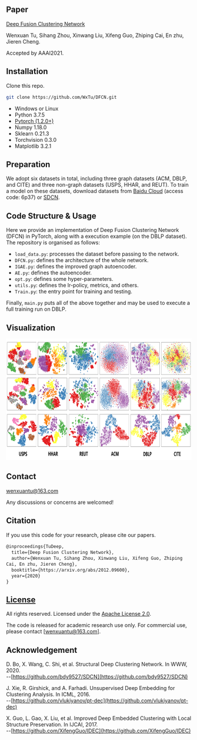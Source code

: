 ## Paper

[Deep Fusion Clustering Network](https://arxiv.org/pdf/2012.09600.pdf)

Wenxuan Tu, Sihang Zhou, Xinwang Liu, Xifeng Guo, Zhiping Cai, En zhu, Jieren Cheng.<br>

Accepted by AAAI2021.<br>




## Installation

Clone this repo.
```bash
git clone https://github.com/WxTu/DFCN.git
```

* Windows or Linux
* Python 3.7.5
* [Pytorch (1.2.0+)](https://pytorch.org/)
* Numpy 1.18.0
* Sklearn 0.21.3
* Torchvision 0.3.0
* Matplotlib 3.2.1


## Preparation

We adopt six datasets in total, including three graph datasets (ACM, DBLP, and CITE) and three non-graph datasets (USPS, HHAR, and REUT). To train a model on these datasets, download datasets from [Baidu Cloud](https://pan.baidu.com/s/1qmKGpQbzdq-DBYmgmqC_0A) (access code: 6p37) or [SDCN](https://github.com/bdy9527/SDCN).

## Code Structure & Usage

Here we provide an implementation of Deep Fusion Clustering Network (DFCN) in PyTorch, along with a execution example (on the DBLP dataset). The repository is organised as follows:

- `load_data.py`: processes the dataset before passing to the network.
- `DFCN.py`: defines the architecture of the whole network.
- `IGAE.py`: defines the improved graph autoencoder.
- `AE.py`: defines the autoencoder.
- `opt.py`: defines some hyper-parameters.
- `utils.py`: defines the lr-policy, metrics, and others.
- `Train.py`: the entry point for training and testing.

Finally, `main.py` puts all of the above together and may be used to execute a full training run on DBLP.

<span id="jump2"></span>

## Visualization
<div align=center><img width="800" height="330" src="./figure/2.jpg"/></div>

## Contact
[wenxuantu@163.com](wenxuantu@163.com)

Any discussions or concerns are welcomed!

## Citation
If you use this code for your research, please cite our papers.
```
@inproceedings{TuDeep,
  title={Deep Fusion Clustering Network},
  author={Wenxuan Tu, Sihang Zhou, Xinwang Liu, Xifeng Guo, Zhiping Cai, En zhu, Jieren Cheng},
  booktitle={https://arxiv.org/abs/2012.09600},
  year={2020}
}
```

## [License](https://raw.githubusercontent.com/nvlabs/SPADE/master/LICENSE.md)

All rights reserved.
Licensed under the [Apache License 2.0](http://www.apache.org/licenses/LICENSE-2.0). 

The code is released for academic research use only. For commercial use, please contact [wenxuantu@163.com].

## Acknowledgement

D. Bo, X. Wang, C. Shi, et al. Structural Deep Clustering Network. In WWW, 2020.<br/> 
--[https://github.com/bdy9527/SDCN](https://github.com/bdy9527/SDCN)

J. Xie, R. Girshick, and A. Farhadi. Unsupervised Deep Embedding for Clustering Analysis. In ICML, 2016.<br/>
--[https://github.com/vlukiyanov/pt-dec](https://github.com/vlukiyanov/pt-dec)

X. Guo, L. Gao, X. Liu, et al. Improved Deep Embedded Clustering with Local Structure Preservation. In IJCAI, 2017.<br/>
--[https://github.com/XifengGuo/IDEC](https://github.com/XifengGuo/IDEC)

